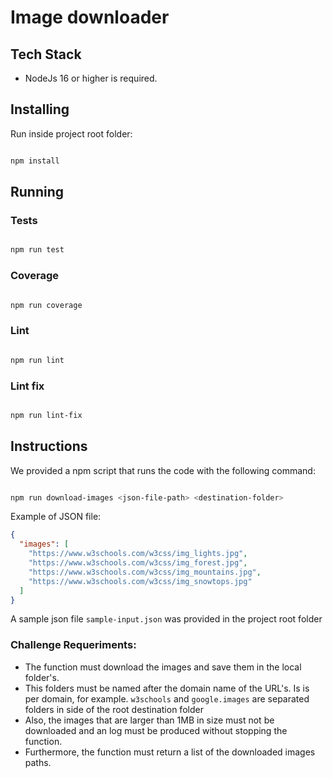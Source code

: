 # Image downloader

## Tech Stack

- NodeJs 16 or higher is required.

## Installing

Run inside project root folder:

```bash

npm install

```

## Running 


### Tests

```bash

npm run test

```

### Coverage

```bash

npm run coverage

```

### Lint

```bash

npm run lint

```

### Lint fix

```bash

npm run lint-fix

```

## Instructions

We provided a npm script that runs the code with the following command:

```bash

npm run download-images <json-file-path> <destination-folder>

```

Example of JSON file:

```json
{
  "images": [
    "https://www.w3schools.com/w3css/img_lights.jpg",
    "https://www.w3schools.com/w3css/img_forest.jpg",
    "https://www.w3schools.com/w3css/img_mountains.jpg",
    "https://www.w3schools.com/w3css/img_snowtops.jpg"
  ]
}
```

A sample json file `sample-input.json` was provided in the project root folder


### Challenge Requeriments:

- The function must download the images and save them in the local folder's.
- This folders must be named after the domain name of the URL's. Is is per domain, for example. `w3schools` and `google.images` are separated folders in side of the root destination folder
- Also, the images that are larger than 1MB in size must not be downloaded and an log must be produced without stopping the function.
- Furthermore, the function must return a list of the downloaded images paths.